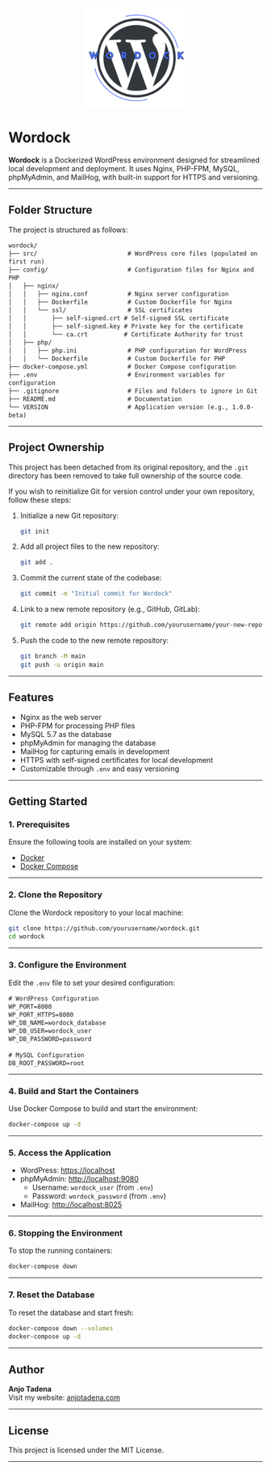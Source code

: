<div align="center">
  <img src="wordock.png" alt="Wordock Logo" width="200">
</div>

# **Wordock**

**Wordock** is a Dockerized WordPress environment designed for streamlined local development and deployment. It uses Nginx, PHP-FPM, MySQL, phpMyAdmin, and MailHog, with built-in support for HTTPS and versioning.

---

## **Folder Structure**

The project is structured as follows:

```
wordock/
├── src/                         # WordPress core files (populated on first run)
├── config/                      # Configuration files for Nginx and PHP
│   ├── nginx/
│   │   ├── nginx.conf           # Nginx server configuration
│   │   ├── Dockerfile           # Custom Dockerfile for Nginx
│   │   └── ssl/                 # SSL certificates
│   │       ├── self-signed.crt # Self-signed SSL certificate
│   │       ├── self-signed.key # Private key for the certificate
│   │       └── ca.crt          # Certificate Authority for trust
│   ├── php/
│   │   ├── php.ini              # PHP configuration for WordPress
│   │   └── Dockerfile           # Custom Dockerfile for PHP
├── docker-compose.yml           # Docker Compose configuration
├── .env                         # Environment variables for configuration
├── .gitignore                   # Files and folders to ignore in Git
├── README.md                    # Documentation
└── VERSION                      # Application version (e.g., 1.0.0-beta)
```

---

## **Project Ownership**
This project has been detached from its original repository, and the `.git` directory has been removed to take full ownership of the source code. 

If you wish to reinitialize Git for version control under your own repository, follow these steps:

1. Initialize a new Git repository:
   ```bash
   git init
   ```

2. Add all project files to the new repository:
   ```bash
   git add .
   ```

3. Commit the current state of the codebase:
   ```bash
   git commit -m "Initial commit for Wordock"
   ```

4. Link to a new remote repository (e.g., GitHub, GitLab):
   ```bash
   git remote add origin https://github.com/yourusername/your-new-repo.git
   ```

5. Push the code to the new remote repository:
   ```bash
   git branch -M main
   git push -u origin main
   ```

---

## **Features**
- Nginx as the web server
- PHP-FPM for processing PHP files
- MySQL 5.7 as the database
- phpMyAdmin for managing the database
- MailHog for capturing emails in development
- HTTPS with self-signed certificates for local development
- Customizable through `.env` and easy versioning

---

## **Getting Started**

### **1. Prerequisites**
Ensure the following tools are installed on your system:
- [Docker](https://www.docker.com/get-started)
- [Docker Compose](https://docs.docker.com/compose/install/)

---

### **2. Clone the Repository**
Clone the Wordock repository to your local machine:
```bash
git clone https://github.com/yourusername/wordock.git
cd wordock
```

---

### **3. Configure the Environment**
Edit the `.env` file to set your desired configuration:
```env
# WordPress Configuration
WP_PORT=8000
WP_PORT_HTTPS=8000
WP_DB_NAME=wordock_database
WP_DB_USER=wordock_user
WP_DB_PASSWORD=password

# MySQL Configuration
DB_ROOT_PASSWORD=root
```

---

### **4. Build and Start the Containers**
Use Docker Compose to build and start the environment:
```bash
docker-compose up -d
```

---

### **5. Access the Application**
- WordPress: [https://localhost](https://localhost)
- phpMyAdmin: [http://localhost:9080](http://localhost:9080)
  - Username: `wordock_user` (from `.env`)
  - Password: `wordock_password` (from `.env`)
- MailHog: [http://localhost:8025](http://localhost:8025)

---

### **6. Stopping the Environment**
To stop the running containers:
```bash
docker-compose down
```

---

### **7. Reset the Database**
To reset the database and start fresh:
```bash
docker-compose down --volumes
docker-compose up -d
```


---

## **Author**
**Anjo Tadena**  
Visit my website: [anjotadena.com](https://anjotadena.vercel.app)

---

## **License**
This project is licensed under the MIT License.

---
